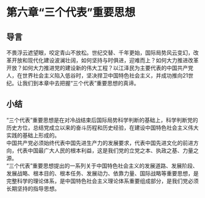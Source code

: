 # 第六章“三个代表”重要思想

## 导言

不畏浮云遮望眼，咬定青山不放松。世纪交替、千年更始，国际局势风云变幻，改革开放和现代化建设波澜壮阔，如何坚持与时俱进，迎难而上？如何大力推进改革开放？如何大力推进党的建设新的伟大工程？以江泽民为主要代表的中国共产党人，在世界社会主义陷入低谷时，坚决捍卫中国特色社会主义，并成功推向21世纪。让我们到本章中去把握“三个代表”重要思想的真谛。  

## 小结

“三个代表”重要思想是在对冷战结束后国际局势科学判断的基础上，科学判断党的历史方位，总结党成立以来的奋斗历程和历史经验，在建设中国特色社会主义伟大实践的基础上形成的。  
中国共产党必须始终代表中国先进生产力的发展要求，代表中国先进文化的前进方向，代表中国最广大人民的根本利益，这是我们党的立党之本、执政之基、力量之源。  
“三个代表”重要思想提出的一系列关于中国特色社会主义的发展道路、发展阶段、发展战略、根本目的、根本任务、发展动力、依靠力量、国际战略等重要思想，是完整科学的理论体系，是中国特色社会主义理论体系重要组成部分，是我们党必须长期坚持的指导思想。  
